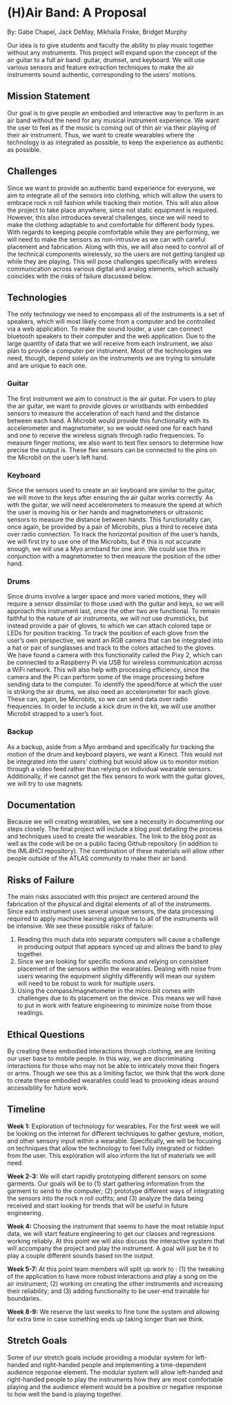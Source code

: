 # (H)Air Band: A Proposal
By: Gabe Chapel, Jack DeMay, Mikhaila Friske, Bridget Murphy

Our idea is to give students and faculty the ability to play music together without any instruments. This project will expand upon the concept of the air guitar to a full air band: guitar, drumset, and keyboard. We will use various sensors and feature extraction techniques to make the air instruments sound authentic, corresponding to the users’ motions. 

## Mission Statement
Our goal is to give people an embodied and interactive way to perform in an air band without the need for any musical instrument experience. We want the user to feel as if the music is coming out of thin air via their playing of their air instrument. Thus, we want to create wearables where the technology is as integrated as possible, to keep the experience as authentic as possible.

## Challenges
Since we want to provide an authentic band experience for everyone, we aim to integrate all of the sensors into clothing, which will allow the users to embrace rock n roll fashion while tracking their motion. This will also allow the project to take place anywhere, since not static equipment is required. However, this also introduces several challenges, since we will need to make the clothing adaptable to and comfortable for different body types. With regards to keeping people comfortable while they are performing, we will need to make the sensors as non-intrusive as we can with careful placement and fabrication. Along with this, we will also need to control all of the technical components wirelessly, so the users are not getting tangled up while they are playing. This will pose challenges specifically with wireless communication across various digital and analog elements, which actually coincides with the risks of failure discussed below.


## Technologies
The only technology we need to encompass all of the instruments is a set of speakers, which will most likely come from a computer and be controlled via a web application. To make the sound louder, a user can connect bluetooth speakers to their computer and the web application. Due to the large quantity of data that we will receive from each instrument, we also plan to provide a computer per instrument. Most of the technologies we need, though, depend solely on the instruments we are trying to simulate and are unique to each one.

### Guitar
The first instrument we aim to construct is the air guitar. For users to play the air guitar, we want to provide gloves or wristbands with embedded sensors to measure the acceleration of each hand and the distance between each hand. A Microbit would provide this functionality with its accelerometer and magnetometer, so we would need one for each hand and one to receive the wireless signals through radio frequencies. To measure finger motions, we also want to test flex sensors to determine how precise the output is. These flex sensors can be connected to the pins on the Microbit on the user’s left hand.

### Keyboard
Since the sensors used to create an air keyboard are similar to the guitar, we will move to the keys after ensuring the air guitar works correctly. As with the guitar, we will need accelerometers to measure the speed at which the user is moving his or her hands and magnetometers or ultrasonic sensors to measure the distance between hands. This functionality can, once again, be provided by a pair of Microbits, plus a third to receive data over radio connection. To track the horizontal position of the user’s hands, we will first try to use one of the Microbits, but if this is not accurate enough, we will use a Myo armband for one arm. We could use this in conjunction with a magnetometer to then measure the position of the other hand.

### Drums
Since drums involve a larger space and more varied motions, they will require a sensor dissimilar to those used with the guitar and keys, so we will approach this instrument last, once the other two are functional. To remain faithful to the nature of air instruments, we will not use drumsticks, but instead provide a pair of gloves, to which we can attach colored tape or LEDs for position tracking. To track the position of each glove from the user’s own perspective, we want an RGB camera that can be integrated into a hat or pair of sunglasses and track to the colors attached to the gloves. We have found a camera with this functionality called the Pixy 2, which can be connected to a Raspberry Pi via USB for wireless communication across a WiFi network. This will also help with processing efficiency, since the camera and the Pi can perform some of the image processing before sending data to the computer. To identify the speed/force at which the user is striking the air drums, we also need an accelerometer for each glove. These can, again, be Microbits, so we can send data over radio frequencies. In order to include a kick drum in the kit, we will use another Microbit strapped to a user’s foot.

### Backup
As a backup, aside from a Myo armband and specifically for tracking the motion of the drum and keyboard players, we want a Kinect. This would not be integrated into the users’ clothing but would allow us to monitor motion through a video feed rather than relying on individual wearable sensors. Additionally, if we cannot get the flex sensors to work with the guitar gloves, we will try to use magnets.


## Documentation
Because we will creating wearables, we see a necessity in documenting our steps closely. The final project will include a blog post detailing the process and techniques used to create the wearables. The link to the blog post as well as the code will be on a public facing Github repository (in addition to the IML4HCI repository). The combination of these materials will allow other people outside of the ATLAS community to make their air band.

## Risks of Failure
The main risks associated with this project are centered around the fabrication of the physical and digital elements of all of the instruments. Since each instrument uses several unique sensors, the data processing required to apply machine learning algorithms to all of the instruments will be intensive. We see these possible risks of failure:

1. Reading this much data into separate computers will cause a challenge in producing output that appears synced up and allows the band to play together.
2. Since we are looking for specific motions and relying on consistent placement of the sensors within the wearables. Dealing with noise from users wearing the equipment slightly differently will mean our system will need to be robust to work for multiple users. 
3. Using the compass/magnetometer in the micro:bit comes with challenges due to its placement on the device. This means we will have to put in work with feature engineering to minimize noise from those readings.
 

## Ethical Questions
By creating these embodied interactions through clothing, we are limiting our user base to mobile people. In this way, we are discriminating interactions for those who may not be able to intricately move their fingers or arms. Though we see this as a limiting factor, we think that the work done to create these embodied wearables could lead to provoking ideas around accessibility for future work.


## Timeline
**Week 1:** Exploration of technology for wearables. For the first week we will be looking on the internet for different techniques to gather gesture, motion, and other sensory input within a wearable. Specifically, we will be focusing on techniques that allow the technology to feel fully integrated or hidden from the user. This exploration will also inform the list of materials we will need.

**Week 2-3:** We will start rapidly prototyping different sensors on some garments. Our goals will be to (1) start gathering information from the garment to send to the computer; (2) prototype different ways of integrating the sensors into the rock n roll outfits; and (3) analyze the data being received and start looking for trends that will be useful in future engineering.

**Week 4:** Choosing the instrument that seems to have the most reliable input data, we will start feature engineering to get our classes and regressions working reliably. At this point we will also discuss the interactive system that will accompany the project and play the instrument. A goal will just be it to play a couple different sounds based on the output.

**Week 5-7:** At this point team members will split up work to : (1) the tweaking of the application to have more robust interactions and play a song on the air instrument; (2) working on creating the other instruments and increasing their reliability; and (3) adding functionality to be user-end trainable for boundaries. 

**Week 8-9:** We reserve the last weeks to fine tune the system and allowing for extra time in case something ends up taking longer than we think.

## Stretch Goals
Some of our stretch goals include providing a modular system for left-handed and right-handed people and implementing a time-dependent audience response element. The modular system will allow left-handed and right-handed people to play the instruments how they are most comfortable playing and the audience element would be a positive or negative response to how well the band is playing together. 

